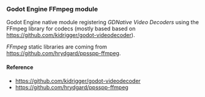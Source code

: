 ### Godot Engine FFmpeg module

Godot Engine native module registering _GDNative Video Decoders_ using the FFmpeg library for codecs (mostly based based on https://github.com/kidrigger/godot-videodecoder).

_FFmpeg_ static libraries are coming from https://github.com/hrydgard/ppsspp-ffmpeg.


#### Reference
 - https://github.com/kidrigger/godot-videodecoder
 - https://github.com/hrydgard/ppsspp-ffmpeg
